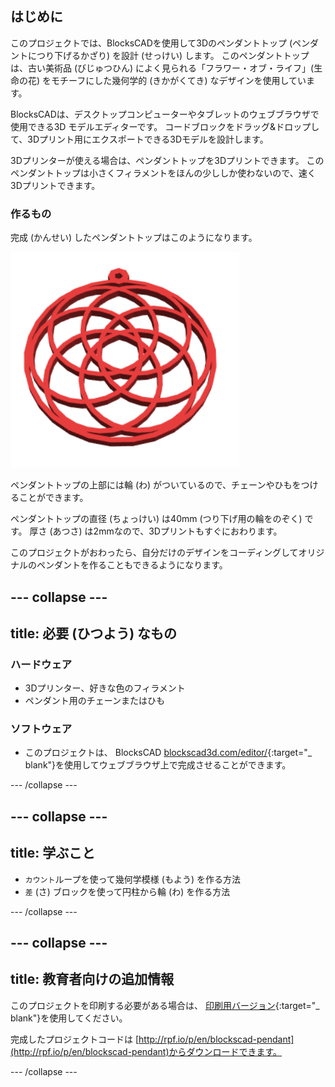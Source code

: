 ## はじめに

このプロジェクトでは、BlocksCADを使用して3Dのペンダントトップ (ペンダントにつり下げるかざり) を設計 (せっけい) します。 このペンダントトップは、古い美術品 (びじゅつひん) によく見られる「フラワー・オブ・ライフ」(生命の花) をモチーフにした幾何学的 (きかがくてき) なデザインを使用しています。

BlocksCADは、デスクトップコンピューターやタブレットのウェブブラウザで使用できる3D モデルエディターです。 コードブロックをドラッグ&ドロップして、3Dプリント用にエクスポートできる3Dモデルを設計します。

3Dプリンターが使える場合は、ペンダントトップを3Dプリントできます。 このペンダントトップは小さくフィラメントをほんの少ししか使わないので、速く3Dプリントできます。

### 作るもの

完成 (かんせい) したペンダントトップはこのようになります。

![スクリーンショット](images/pendant-finished.png)

ペンダントトップの上部には輪 (わ) がついているので、チェーンやひもをつけることができます。

ペンダントトップの直径 (ちょっけい) は40mm (つり下げ用の輪をのぞく) です。 厚さ (あつさ) は2mmなので、3Dプリントもすぐにおわります。

このプロジェクトがおわったら、自分だけのデザインをコーディングしてオリジナルのペンダントを作ることもできるようになります。

--- collapse ---
---
title: 必要 (ひつよう) なもの
---

### ハードウェア

+ 3Dプリンター、好きな色のフィラメント
+ ペンダント用のチェーンまたはひも

### ソフトウェア

+ このプロジェクトは、 BlocksCAD [blockscad3d.com/editor/](https://www.blockscad3d.com/editor){:target="_ blank"}を使用してウェブブラウザ上で完成させることができます。

--- /collapse ---

--- collapse ---
---
title: 学ぶこと
---

+ `カウント`ループを使って幾何学模様 (もよう) を作る方法
+ `差` (さ) ブロックを使って円柱から輪 (わ) を作る方法

--- /collapse ---

--- collapse ---
---
title: 教育者向けの追加情報
---

このプロジェクトを印刷する必要がある場合は、 [印刷用バージョン](https://projects.raspberrypi.org/en/projects/blockscad-pendant/print){:target="_ blank"}を使用してください。

完成したプロジェクトコードは [http://rpf.io/p/en/blockscad-pendant](http://rpf.io/p/en/blockscad-pendant)からダウンロードできます。

--- /collapse ---
